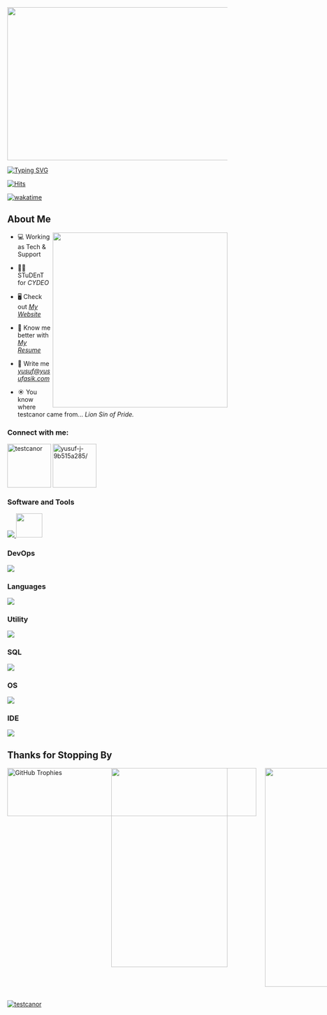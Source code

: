 <div>
  
<img src="https://media1.tenor.com/m/mNRBAlvGEV4AAAAd/nanami-jujutsu-kaisen.gif" width="700" height="350" >

</div>

<link rel="stylesheet" type='text/css' href="https://cdn.jsdelivr.net/gh/devicons/devicon@latest/devicon.min.css" /> 

[![Typing SVG](https://readme-typing-svg.herokuapp.com?font=Fira+Code&weight=500&size=25&duration=3500&pause=500&color=F7C907FF&width=1020&lines=%22Somewhere%2C+something+incredible+is+waiting+to+be+known.%22;-+Carl+Sagan)](https://git.io/typing-svg)

[![Hits](https://hits.seeyoufarm.com/api/count/incr/badge.svg?url=https%3A%2F%2Fgithub.com%2Fvelespitt&count_bg=%2379C83D&title_bg=%23555555&icon=github.svg&icon_color=%23E7E7E7&title=views&edge_flat=false)](https://hits.seeyoufarm.com)

[![wakatime](https://wakatime.com/badge/user/f99d7866-1d07-4ef1-a2c2-8207361ca02e.svg)](https://wakatime.com/@f99d7866-1d07-4ef1-a2c2-8207361ca02e)

<h2> About Me</h2>

<img align="right" src="https://user-images.githubusercontent.com/74038190/212748830-4c709398-a386-4761-84d7-9e10b98fbe6e.gif" width="400">

- 💻 Working as Tech & Support

- 👨‍💻 STuDEnT for *CYDEO*

- 🖥️ Check out *[My Website](https://yusufasik.com)* 

- 📄 Know me better with *[My Resume](https://read.cv/velespit)*

- 📧 Write me *yusuf@yusufasik.com*

- ☀️ You know where testcanor came from... *Lion Sin of Pride.*


<h3 align="left">Connect with me:</h3>
<p align="left">
<a href="https://twitter.com/testcanor" target="blank"><img align="center" src="https://user-images.githubusercontent.com/74038190/235294011-b8074c31-9097-4a65-a594-4151b58743a8.gif" alt="testcanor" height="100" width="100" /></a>
<a href="https://linkedin.com/in/velespit/" target="blank"><img align="center" src="https://user-images.githubusercontent.com/74038190/235294012-0a55e343-37ad-4b0f-924f-c8431d9d2483.gif" alt="yusuf-j-9b515a285/" height="100" width="100" /></a>
</p>

<h3 align="left">Software and Tools</h3>
<p align="left">
  <a href="https://devicon.dev">
    <img src="https://skillicons.dev/icons?i=selenium,cypress,gherkin,jenkins,maven,jest,postman"/>
    <img src="https://cdn.jsdelivr.net/gh/devicons/devicon@latest/icons/playwright/playwright-original.svg" width="60" height="55" />
  </a>
</p>
 

<h3 align="left">DevOps</h3>
<p align="left">
  <a href="https://skillicons.dev">
    <img src="https://skillicons.dev/icons?i=azure,aws,kubernetes,docker,git,debian,vercel"/>
  </a>
</p>

<h3 align="left">Languages</h3>
<p align="left">
  <a href="https://skillicons.dev">
    <img src="https://skillicons.dev/icons?i=java,js,ts,html" />
  </a>
</p>

<h3 align="left">Utility</h3>
<p align="left">
  <a href="https://skillicons.dev">
    <img src="https://skillicons.dev/icons?i=notion,sublime,powershell"/>
  </a>
</p>

<h3 align="left">SQL</h3>
<p align="left">
  <a href="https://skillicons.dev">
    <img src="https://skillicons.dev/icons?i=mysql,postgres" />
    <!-- <img src="https://cdn.jsdelivr.net/gh/devicons/devicon@latest/icons/microsoftsqlserver/microsoftsqlserver-plain-wordmark.svg" width="55" height="50" /> -->
  </a>
</p>

<h3 align="left">OS</h3>
<p align="left">
  <a href="https://skillicons.dev">
    <img src="https://skillicons.dev/icons?i=windows,ubuntu"/>
  </a>
</p>

<h3 align="left">IDE</h3>
<p align="left">
  <a href="https://skillicons.dev">
    <img src="https://skillicons.dev/icons?i=idea,vscode,cursor"/>
  </a>
</p>

<h2>Thanks for Stopping By</h2>

<img align="right" src="https://i.giphy.com/media/v1.Y2lkPTc5MGI3NjExcm9xaGVieWZha2RqbXNkODQyZW52eGt2aTdvamtzdTIwaGVwYTc2NyZlcD12MV9pbnRlcm5hbF9naWZfYnlfaWQmY3Q9Zw/Z9BxAoCbeJKGKbjwuD/giphy.gif" width="266" height="455">

<div style="display: flex; align-items: flex-start;">
  <!-- GitHub Trophies Widget -->
  <div style="margin-right: 20;">
    <a href="https://github.com/velespitt/github-trophies">
      <img src="https://github-trophies.vercel.app/?username=velespitt&theme=onedark&title=MultiLanguage,LongTimeUser,Commits" 
           alt="GitHub Trophies" 
           width="570" height="110">
    </a>
  </div>
  
  <!-- Animated GIF -->
  <div>
    <img src="https://github.com/Anmol-Baranwal/Cool-GIFs-For-GitHub/assets/74038190/0c7eb6ed-663b-4ce4-bfbd-18239a38ba1b" width="500">
  </div>
</div>

<br />

<p align="left"> <a href="https://twitter.com/testcanor" target="blank"><img src="https://img.shields.io/twitter/follow/testcanor?logo=twitter&style=for-the-badge" alt="testcanor" /></a> </p>

<!--
[![GitHub Streak](https://github-readme-streak-stats-wd48-ea73dlwgs-velespitts-projects.vercel.app?user=velespitt&theme=dark&hide_border=true&locale=tr)](https://git.io/streak-stats)
-->

 <!--START_SECTION:waka-->

<!--END_SECTION:waka-->

